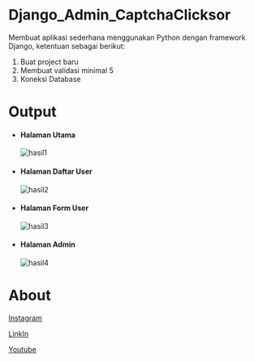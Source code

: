 # Django_Admin_CaptchaClicksor
Membuat aplikasi sederhana menggunakan Python dengan framework Django, ketentuan sebagai berikut:
<ol>
  <li>Buat project baru</li>
  <li>Membuat validasi minimal 5</li>
  <li>Koneksi Database</li>
</ol>

# Output

<ul>
  <li><h4><b>Halaman Utama</b></h4></li>
  
  ![hasil1](https://user-images.githubusercontent.com/61817589/150197401-3639ac4a-5965-4a12-85a8-1eee40591a48.png)

  <li><h4><b>Halaman Daftar User</b></h4></li>
  
  ![hasil2](https://user-images.githubusercontent.com/61817589/150197490-02a961d2-1d32-4fdb-9b2b-f76465316900.png)

  <li><h4><b>Halaman Form User</b></h4></li>
  
  ![hasil3](https://user-images.githubusercontent.com/61817589/150197582-6ff30a97-c7bf-4906-b1c3-49513edb32e0.png)
  
  <li><h4><b>Halaman Admin</b></h4></li>
  
  ![hasil4](https://user-images.githubusercontent.com/61817589/150197916-418f6085-65f6-4604-88cd-40567697962f.png)
</ul>

# About

[Instagram](https://www.instagram.com/hels.ae/)

[LinkIn](https://www.linkedin.com/in/helmisalsabila9/)

[Youtube](https://www.youtube.com/channel/UCV3nFQJw1bf03Ds9Pf5JcxA)
